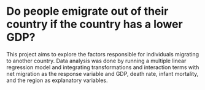 # Do people emigrate out of their country if the country has a lower GDP?

This project aims to explore the factors responsible for individuals migrating to another country. Data analysis was done by running a multiple linear regression model and integrating transformations and interaction terms with net migration as the response variable and GDP, death rate, infant mortality, and the region as explanatory variables.
